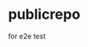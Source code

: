 # publicrepo
for e2e test













































































































































































































































































































































































































































































































































































































































































































































































































































































































































































































































































































































































































































































































































































































































































































































































































































































